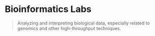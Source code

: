 # Bioinformatics Labs

> Analyzing and interpreting biological data, especially related to genomics and other high-throughput techniques.
>